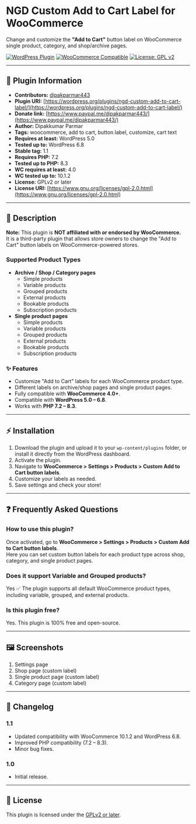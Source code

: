 # NGD Custom Add to Cart Label for WooCommerce

Change and customize the **"Add to Cart"** button label on WooCommerce single product, category, and shop/archive pages.

[![WordPress Plugin](https://img.shields.io/badge/WordPress-Plugin-blue.svg)](https://wordpress.org/plugins/ngd-custom-add-to-cart-label/)
[![WooCommerce Compatible](https://img.shields.io/badge/WooCommerce-Compatible-green.svg)](https://woocommerce.com/)
[![License: GPL v2](https://img.shields.io/badge/License-GPLv2%20or%20later-blue.svg)](https://www.gnu.org/licenses/gpl-2.0.html)

---

## 🔗 Plugin Information
- **Contributors:** [dipakparmar443](https://profiles.wordpress.org/dipakparmar443/)  
- **Plugin URI:** [https://wordpress.org/plugins/ngd-custom-add-to-cart-label/](https://wordpress.org/plugins/ngd-custom-add-to-cart-label/)  
- **Donate link:** [https://www.paypal.me/dipakparmar443/](https://www.paypal.me/dipakparmar443/)  
- **Author:** Dipakkumar Parmar  
- **Tags:** woocommerce, add to cart, button label, customize, cart text  
- **Requires at least:** WordPress 5.0  
- **Tested up to:** WordPress 6.8  
- **Stable tag:** 1.1  
- **Requires PHP:** 7.2  
- **Tested up to PHP:** 8.3  
- **WC requires at least:** 4.0  
- **WC tested up to:** 10.1.2  
- **License:** GPLv2 or later  
- **License URI:** [https://www.gnu.org/licenses/gpl-2.0.html](https://www.gnu.org/licenses/gpl-2.0.html)  

---

## 📖 Description
**Note:** This plugin is **NOT affiliated with or endorsed by WooCommerce.**  
It is a third-party plugin that allows store owners to change the "Add to Cart" button labels on WooCommerce-powered stores.

### Supported Product Types
- **Archive / Shop / Category pages**
  - Simple products
  - Variable products
  - Grouped products
  - External products
  - Bookable products
  - Subscription products
- **Single product pages**
  - Simple products
  - Variable products
  - Grouped products
  - External products
  - Bookable products
  - Subscription products

### ✨ Features
- Customize "Add to Cart" labels for each WooCommerce product type.
- Different labels on archive/shop pages and single product pages.
- Fully compatible with **WooCommerce 4.0+**.
- Compatible with **WordPress 5.0 – 6.8**.
- Works with **PHP 7.2 – 8.3**.

---

## ⚡ Installation

1. Download the plugin and upload it to your `wp-content/plugins` folder, or install it directly from the WordPress dashboard.
2. Activate the plugin.
3. Navigate to **WooCommerce > Settings > Products > Custom Add to Cart button labels**.
4. Customize your labels as needed.
5. Save settings and check your store!

---

## ❓ Frequently Asked Questions

### How to use this plugin?
Once activated, go to **WooCommerce > Settings > Products > Custom Add to Cart button labels**.  
Here you can set custom button labels for each product type across shop, category, and single product pages.

### Does it support Variable and Grouped products?
Yes ✅ The plugin supports all default WooCommerce product types, including variable, grouped, and external products.

### Is this plugin free?
Yes. This plugin is 100% free and open-source.

---

## 🖼️ Screenshots
1. Settings page  
2. Shop page (custom label)  
3. Single product page (custom label)  
4. Category page (custom label)  

---

## 📌 Changelog

### 1.1
- Updated compatibility with WooCommerce 10.1.2 and WordPress 6.8.
- Improved PHP compatibility (7.2 – 8.3).
- Minor bug fixes.

### 1.0
- Initial release.

---

## 📝 License
This plugin is licensed under the [GPLv2 or later](https://www.gnu.org/licenses/gpl-2.0.html).
